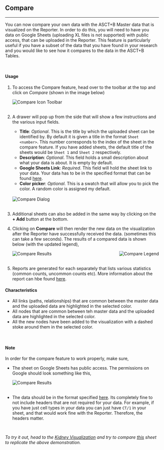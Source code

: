## Compare
---

You can now compare your own data with the ASCT+B Master data that is visualized on the Reporter. In order to do this, you will need to have you data on Google Sheets (uploading XL files is not supported) with public access, that can be uploaded in the Reporter. This feature is particularly useful if you have a subset of the data that you have found in your research and you would like to see how it compares to the data in the ASCT+B Tables.

<br>

#### Usage

1. To access the Compare feature, head over to the toolbar at the top and click on *Compare* (shown in the image below)

   <img src="assets/docs/compare/toolbar.png" alt="Compare Icon Toolbar" class="md-img p-2 w-75">
   <br>
   <br>

2. A drawer will pop up from the side that will show a few instructions and the various input fields.
   - **Title**: *Optional*. This is the title by which the uploaded sheet can be identified by. By default it is given a title in the format `Sheet <number>`. This number corresponds to the index of the sheet in the compare feature. If you have added sheets, the default title of the sheets would be `Sheet 1` and `Sheet 2` respectively.
   - **Description**: *Optional*. This field holds a small description about what your data is about. It is empty by default.
   - **Google Sheets Link**: *Required*. This field will hold the sheet link to your data. Your data has to be in the specified format that can be found [here](https://docs.google.com/spreadsheets/d/1bsA-HngthTD7NtzAfab8t3EVjFFT439-Pc-mp_mdZUU/edit#gid=0).
   - **Color picker**: *Optional*. This is a swatch that will allow you to pick the color. A random color is assigned my default.
   
   <br>
   <img src="assets/docs/compare/cmp.png" alt="Compare Dialog" class="md-img p-2 w-50">
   <br>
   <br>

3. Additional sheets can also be added in the same way by clicking on the **+ Add** button at the bottom.
4. Clicking on **Compare** will then render the new data on the visualization after the Reporter have successfully received the data. (sometimes this can take a few seconds). The results of a compared data is shown below (with the updated legend),

   <img src="assets/docs/compare/result.png" alt="Compare Results" class="md-img p-2 w-50">
   <img src="assets/docs/compare/legend.png" alt="Compare Legend" class="md-img p-2 w-25" align="right">
   <br>
   <br>

5. Reports are generated for each separately that lists various statistics (common counts, uncommon counts etc). More information about the report can hbe found [here](/docs?id=8).

#### Characteristics

   - All links (paths, relationships) that are common between the master data and the uploaded data are highlighted in the selected color.
   - All nodes that are common between teh master data and the uploaded data are highlighted in the selected color.
   - All the new nodes have been added to the visualization with a dashed stoke around them in the selected color.

<br>

#### Note

In order for the compare feature to work properly, make sure,
- The sheet on Google Sheets has public access. The permissions on Google should look something like this,

   <img src="assets/docs/compare/permissions.png" alt="Compare Results" class="md-img p-2 w-25">
   <br>
   <br>
- The data should be in the format specified [here](https://docs.google.com/spreadsheets/d/1bsA-HngthTD7NtzAfab8t3EVjFFT439-Pc-mp_mdZUU/edit#gid=0). Its completely fine to not include headers that are not required for your data. For example, if you have just cell types in your data you can just have `CT/1` in your sheet, and that would work fine with the Reporter. Therefore, the headers matter.

<br>

*To try it out, head to the [Kidney Visualization](/vis?sheet=kidney&version=latest) and try to compare [this](https://docs.google.com/spreadsheets/d/1qG7Uy7G-SMN3p1nqz1ulOBxbb2Oif2A7OnX94U39B08/edit#gid=0) sheet to replicate the above demonstration.*



